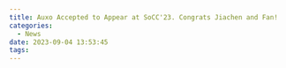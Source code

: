 ```yaml
---
title: Auxo Accepted to Appear at SoCC'23. Congrats Jiachen and Fan!
categories:
  - News
date: 2023-09-04 13:53:45
tags:
---
```

